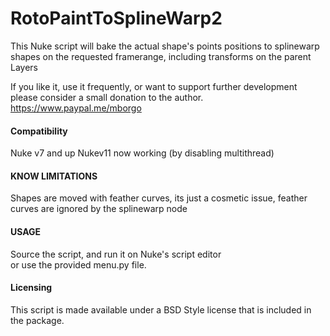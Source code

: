 RotoPaintToSplineWarp2
======================
This Nuke script will bake the actual shape's points positions to splinewarp shapes on the requested framerange, including transforms on the parent Layers

If you like it, use it frequently, or want to support further development please consider a small donation to the author.   
https://www.paypal.me/mborgo

 
#### Compatibility ####
Nuke v7 and up
Nukev11 now working (by disabling multithread)

#### KNOW LIMITATIONS #####
Shapes are moved with feather curves, its just a cosmetic issue, feather curves are ignored by the splinewarp node

#### USAGE ####
Source the script, and run it on Nuke's script editor   
or use the provided menu.py file.

#### Licensing ####
This script is made available under a BSD Style license that is included in the package.
